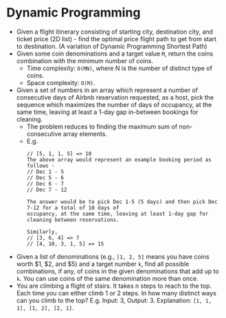 Dynamic Programming
==

- Given a flight itinerary consisting of starting city, destination city, and ticket price (2D list) - find the optimal price flight path to get from start to destination. (A variation of Dynamic Programming Shortest Path)
- Given some coin denominations and a target value `M`, return the coins combination with the minimum number of coins.
  - Time complexity: `O(MN)`, where N is the number of distinct type of coins.
  - Space complexity: `O(M)`.
- Given a set of numbers in an array which represent a number of consecutive days of Airbnb reservation requested, as a host, pick the sequence which maximizes the number of days of occupancy, at the same time, leaving at least a 1-day gap in-between bookings for cleaning.
  - The problem reduces to finding the maximum sum of non-consecutive array elements.
  - E.g.
    ~~~
    // [5, 1, 1, 5] => 10
    The above array would represent an example booking period as follows -
    // Dec 1 - 5
    // Dec 5 - 6
    // Dec 6 - 7
    // Dec 7 - 12

    The answer would be to pick Dec 1-5 (5 days) and then pick Dec 7-12 for a total of 10 days of
    occupancy, at the same time, leaving at least 1-day gap for cleaning between reservations.

    Similarly,
    // [3, 6, 4] => 7
    // [4, 10, 3, 1, 5] => 15
    ~~~
- Given a list of denominations (e.g., `[1, 2, 5]` means you have coins worth $1, $2, and $5) and a target number `k`, find all possible combinations, if any, of coins in the given denominations that add up to `k`. You can use coins of the same denomination more than once.
- You are climbing a flight of stairs. It takes n steps to reach to the top. Each time you can either climb 1 or 2 steps. In how many distinct ways can you climb to the top? E.g. Input: 3, Output: 3. Explanation: `[1, 1, 1], [1, 2], [2, 1]`.

